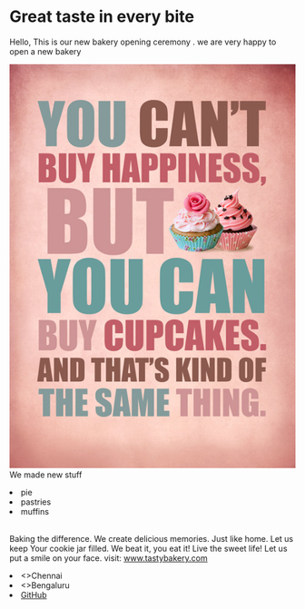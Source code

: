 # Great taste in every bite
Hello, This is our new bakery opening ceremony <b>
</b>.
we are very happy to open a new bakery 

<a > <img src="https://github.com/akash-312/web-design.GitHub/blob/main/561546899-blog2.jpg"> </a>
<br>We made new stuff

<li> pie
<li> pastries
 <li>  muffins

<br>Baking the difference. We create delicious memories. Just like home. Let us keep Your cookie jar filled. We beat it, you eat it! Live the sweet life! Let us put a smile on your face.
 visit:
www.tastybakery.com

<li><>Chennai</a>
<li><>Bengaluru</a>
<li><a
href=
"h>YouTu
be</a>
<li><a href=
"https://github.com/shapeai">GitHub</a>
